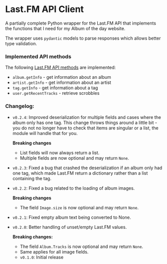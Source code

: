 # Last.FM API Client

A partially complete Python wrapper for the Last.FM API that implements the functions that I need for my Album of the day website.

The wrapper uses `pydantic` models to parse responses which allows better type validation.

### Implemented API methods

The following [Last.FM API methods](https://www.last.fm/api/intro) are implemented:
* `album.getInfo` - get information about an album
* `artist.getInfo` - get information about an artist
* `tag.getInfo` - get information about a tag
* `user.getRecentTracks` - retrieve scrobbles

### Changelog:
* `v0.2.4`: Improved deserialization for multiple fields and cases where the album only has one tag.
This change throws things around a little bit - you do not no longer have to check that items are singular
or a list, the module will handle that for you.

  **Breaking changes**
    * List fields will now always return a list.
    * Multiple fields are now optional and may return `None`.
* `v0.2.3`: Fixed a bug that crashed the deserialization if an album only had one tag, which made
Last.FM return a dictionary rather than a list containing the tag.
* `v0.2.2`: Fixed a bug related to the loading of album images.
  
  **Breaking changes**
    * The field `Image.size` is now optional and may return `None`.  
* `v0.2.1`: Fixed empty album text being converted to None.
* `v0.2.0`: Better handling of unset/empty Last.FM values.

   **Breaking changes:**
  * The field `Album.Tracks` is now optional and may return `None`.
  * Same applies for all image fields.
  * `v0.1.0`: Initial release